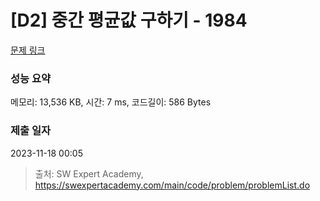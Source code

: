 # [D2] 중간 평균값 구하기 - 1984 

[문제 링크](https://swexpertacademy.com/main/code/problem/problemDetail.do?contestProbId=AV5Pw_-KAdcDFAUq) 

### 성능 요약

메모리: 13,536 KB, 시간: 7 ms, 코드길이: 586 Bytes

### 제출 일자

2023-11-18 00:05



> 출처: SW Expert Academy, https://swexpertacademy.com/main/code/problem/problemList.do